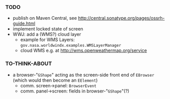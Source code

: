 ### TODO
* publish on Maven Central, see http://central.sonatype.org/pages/ossrh-guide.html
* implement locked state of screen
* WWJ: add a (WMS?) cloud layer
  * example for WMS Layers: `gov.nasa.worldwindx.examples.WMSLayerManager`
  * cloud WMS e.g. at http://wms.openweathermap.org/service

### TO-THINK-ABOUT
* a browser-"`GShape`" acting as the screen-side front end of `EBrowser` (which 
    would then become an `EElement`)
  * comm. screen->panel: `BrowserEvent`
  * comm. panel->screen: fields in browser-"`GShape`"(?)